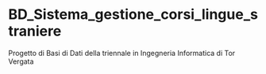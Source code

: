 # BD_Sistema_gestione_corsi_lingue_straniere
Progetto di Basi di Dati della triennale in Ingegneria Informatica di Tor Vergata

